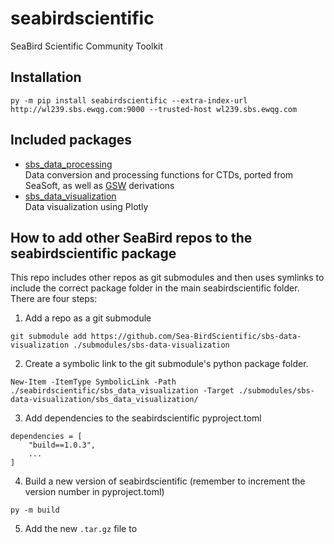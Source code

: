 # seabirdscientific
SeaBird Scientific Community Toolkit  

## Installation
```
py -m pip install seabirdscientific --extra-index-url http://wl239.sbs.ewqg.com:9000 --trusted-host wl239.sbs.ewqg.com    
```

## Included packages
- [sbs_data_processing](https://github.com/Sea-BirdScientific/python-data-processing)  
Data conversion and processing functions for CTDs, ported from SeaSoft, as well as [GSW](https://github.com/TEOS-10/GSW-python) derivations
- [sbs_data_visualization](https://github.com/Sea-BirdScientific/sbs-data-visualization)  
Data visualization using Plotly

## How to add other SeaBird repos to the seabirdscientific package
This repo includes other repos as git submodules and then uses symlinks to include the correct package folder in the main seabirdscientific folder.  
There are four steps:
1.  Add a repo as a git submodule
```
git submodule add https://github.com/Sea-BirdScientific/sbs-data-visualization ./submodules/sbs-data-visualization 
```

2. Create a symbolic link to the git submodule's python package folder.  
```
New-Item -ItemType SymbolicLink -Path ./seabirdscientific/sbs_data_visualization -Target ./submodules/sbs-data-visualization/sbs_data_visualization/
```

3. Add dependencies to the seabirdscientific pyproject.toml  
```
dependencies = [
    "build==1.0.3",
    ...
]
```

4. Build a new version of seabirdscientific (remember to increment the version number in pyproject.toml)
```
py -m build
```

5. Add the new `.tar.gz` file to 